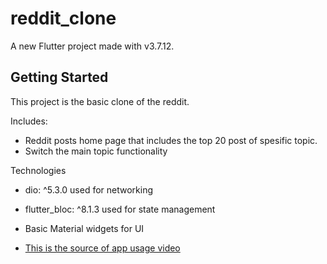 # reddit_clone

A new Flutter project made with v3.7.12.

## Getting Started

This project is the basic clone of the reddit.

Includes:
  - Reddit posts home page that includes the top 20 post of spesific topic.
  - Switch the main topic functionality

Technologies
  - dio: ^5.3.0 used for networking
  - flutter_bloc: ^8.1.3 used for state management
  - Basic Material widgets for UI

- [This is the source of app usage video](https://drive.google.com/file/d/1BuyhbqbgZPH7h-_LVdwA2W4ix7oih2ID/view?usp=sharing)

